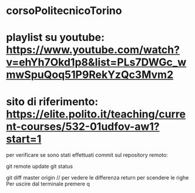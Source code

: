 # corsoPolitecnicoTorino
# playlist su youtube: https://www.youtube.com/watch?v=ehYh7Okd1p8&list=PLs7DWGc_wmwSpuQoq51P9RekYzQc3Mvm2
# sito di riferimento: https://elite.polito.it/teaching/current-courses/532-01udfov-aw1?start=1

per verificare se sono stati effettuati commit sul repository remoto:

git remote update
git status

git diff master origin // per vedere le differenza
return per scendere le righe
Per uscire dal terminale premere q 
